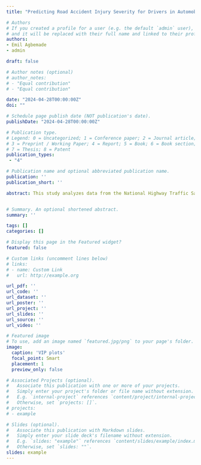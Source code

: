 ```yaml
---
title: "Predicting Road Accident Injury Severity for Drivers in Automobile Crashes in the United States Using Machine Learning Models and AI"

# Authors
# If you created a profile for a user (e.g. the default `admin` user), write the username (folder name) here 
# and it will be replaced with their full name and linked to their profile.
authors:
- Emil Agbemade
- admin

draft: false

# Author notes (optional)
# author_notes:
# - "Equal contribution"
# - "Equal contribution"

date: "2024-04-28T00:00:00Z"
doi: ""

# Schedule page publish date (NOT publication's date).
publishDate: "2024-04-28T00:00:00Z"

# Publication type.
# Legend: 0 = Uncategorized; 1 = Conference paper; 2 = Journal article;
# 3 = Preprint / Working Paper; 4 = Report; 5 = Book; 6 = Book section;
# 7 = Thesis; 8 = Patent
publication_types: 
 - "4"

# Publication name and optional abbreviated publication name.
publication: ''
publication_short: ''

abstract: This study analyzes data from the National Highway Traffic Safety Administration's 2021 Crash Report Sampling System to identify key factors contributing to the severity of injuries in car accidents. By utilizing various machine learning algorithms and cross-validation techniques, we assessed metrics such as accuracy, sensitivity, precision, specificity, and the area under the curve (AUC) to evaluate the effectiveness of predictive models. All data preprocessing and model building were done using KNIME Analytical software. Our findings reveal significant correlations between certain variables such as airbag injection, weather conditions, intoxication, vehicle state, driver distractions, and injury severity. These insights underscore the importance of stringent safety measures, including proper restraint system usage and advanced driver-assistance technologies, in reducing the risk of severe injuries in car accidents. Recommendations for policy enhancements and preventive measures are discussed to improve overall vehicle safety.


# Summary. An optional shortened abstract.
summary: ''

tags: []
categories: []

# Display this page in the Featured widget?
featured: false

# Custom links (uncomment lines below)
# links:
# - name: Custom Link
#   url: http://example.org

url_pdf: ''
url_code: ''
url_dataset: ''
url_poster: ''
url_project: ''
url_slides: ''
url_source: ''
url_video: ''

# Featured image
# To use, add an image named `featured.jpg/png` to your page's folder. 
image:
  caption: 'VIP plots'
  focal_point: Smart
  placement: 1
  preview_only: false

# Associated Projects (optional).
#   Associate this publication with one or more of your projects.
#   Simply enter your project's folder or file name without extension.
#   E.g. `internal-project` references `content/project/internal-project/index.md`.
#   Otherwise, set `projects: []`.
# projects:
# - example

# Slides (optional).
#   Associate this publication with Markdown slides.
#   Simply enter your slide deck's filename without extension.
#   E.g. `slides: "example"` references `content/slides/example/index.md`.
#   Otherwise, set `slides: ""`.
slides: example
---
```


